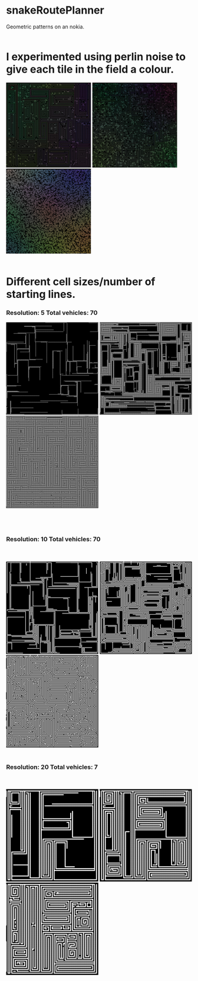 # snakeRoutePlanner
Geometric patterns on an nokia.
</br></br>
<h1><b>I experimented using perlin noise to give each tile in the field a colour.</b></h1>
<img src="snakePathFinder/output/noiseColour/res10veh10-001599.png" width="230"></img>
<img src="snakePathFinder/output/noiseColour/res10veh10-000245.png" width="230"></img>
<img src="snakePathFinder/output/noiseColour/res10veh10-000217.png" width="230"></img>
</br></br>
<h1><b>Different cell sizes/number of starting lines.</b></h1>
<h3>Resolution: 5
Total vehicles: 70</h3>
<img src="snakePathFinder/output/res5veh70/1res5veh70.png" width="250"></img>
<img src="snakePathFinder/output/res5veh70/2res5veh70.png" width="250"></img>
<img src="snakePathFinder/output/res5veh70/3res5veh70.png" width="250"></img>

</br></br>
<h3>Resolution: 10
Total vehicles: 70</h3>
</br></br>
<img src="snakePathFinder/output/res10veh70/1res10veh70.png" width="250"></img>
<img src="snakePathFinder/output/res10veh70/2res10veh70.png" width="250"></img>
<img src="snakePathFinder/output/res10veh70/3res10veh70.png" width="250"></img>
</br></br>
<h3>Resolution: 20
Total vehicles: 7</h3>
</br></br>
<img src="snakePathFinder/output/res20veh7/1res20veh7.png" width="250"></img>
<img src="snakePathFinder/output/res20veh7/2res20veh7.png" width="250"></img>
<img src="snakePathFinder/output/res20veh7/3res20veh7.png" width="250"></img>
